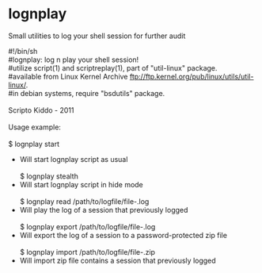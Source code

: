 # lognplay
Small utilities to log your shell session for further audit

#!/bin/sh<br/>
#lognplay: log n play your shell session!<br/>
#utilize script(1) and scriptreplay(1), part of "util-linux" package.<br/>
#available from Linux Kernel Archive <ftp://ftp.kernel.org/pub/linux/utils/util-linux/>.<br/>
#in debian systems, require "bsdutils" package.<br/>
<br/>
Scripto Kiddo - 2011<br/>
<br/>
Usage example:<br/>
<br/>
$ lognplay start <session-name><br/>
- Will start lognplay script as usual<br/>
  <br/>
$ lognplay stealth <session-name><br/>
- Will start lognplay script in hide mode<br/>
  <br/>
$ lognplay read /path/to/logfile/file-<session-name>.log<br/>
- Will play the log of a session that previously logged<br/>
  <br/>
$ lognplay export /path/to/logfile/file-<session-name>.log<br/>
- Will export the log of a session to a password-protected zip file<br/>
  <br/>
$ lognplay import /path/to/logfile/file-<session-name>.zip<br/>
- Will import zip file contains a session that previously logged<br/>
